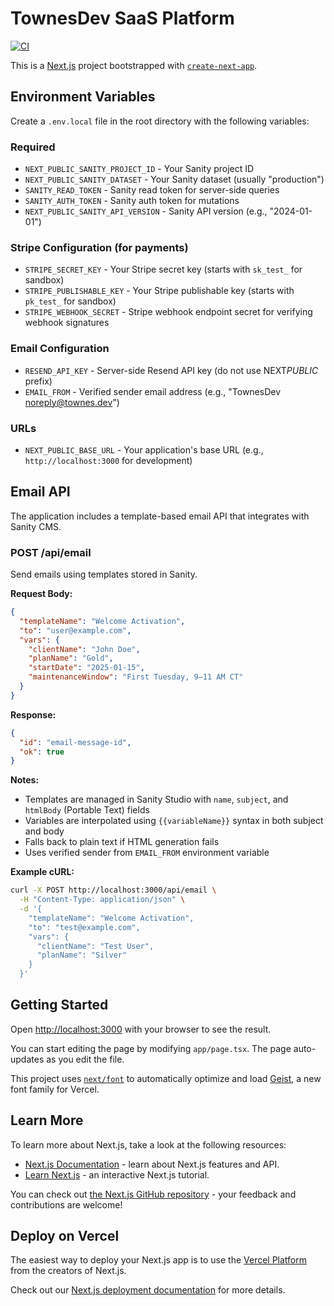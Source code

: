 # TownesDev SaaS Platform

[![CI](https://github.com/TownesDev/web-app/actions/workflows/ci.yml/badge.svg)](https://github.com/TownesDev/web-app/actions/workflows/ci.yml)

This is a [Next.js](https://nextjs.org) project bootstrapped with [`create-next-app`](https://nextjs.org/docs/app/api-reference/cli/create-next-app).

## Environment Variables

Create a `.env.local` file in the root directory with the following variables:

### Required

- `NEXT_PUBLIC_SANITY_PROJECT_ID` - Your Sanity project ID
- `NEXT_PUBLIC_SANITY_DATASET` - Your Sanity dataset (usually "production")
- `SANITY_READ_TOKEN` - Sanity read token for server-side queries
- `SANITY_AUTH_TOKEN` - Sanity auth token for mutations
- `NEXT_PUBLIC_SANITY_API_VERSION` - Sanity API version (e.g., "2024-01-01")

### Stripe Configuration (for payments)

- `STRIPE_SECRET_KEY` - Your Stripe secret key (starts with `sk_test_` for sandbox)
- `STRIPE_PUBLISHABLE_KEY` - Your Stripe publishable key (starts with `pk_test_` for sandbox)
- `STRIPE_WEBHOOK_SECRET` - Stripe webhook endpoint secret for verifying webhook signatures

### Email Configuration

- `RESEND_API_KEY` - Server-side Resend API key (do not use NEXT*PUBLIC* prefix)
- `EMAIL_FROM` - Verified sender email address (e.g., "TownesDev <noreply@townes.dev>")

### URLs

- `NEXT_PUBLIC_BASE_URL` - Your application's base URL (e.g., `http://localhost:3000` for development)

## Email API

The application includes a template-based email API that integrates with Sanity CMS.

### POST /api/email

Send emails using templates stored in Sanity.

**Request Body:**

```json
{
  "templateName": "Welcome Activation",
  "to": "user@example.com",
  "vars": {
    "clientName": "John Doe",
    "planName": "Gold",
    "startDate": "2025-01-15",
    "maintenanceWindow": "First Tuesday, 9–11 AM CT"
  }
}
```

**Response:**

```json
{
  "id": "email-message-id",
  "ok": true
}
```

**Notes:**

- Templates are managed in Sanity Studio with `name`, `subject`, and `htmlBody` (Portable Text) fields
- Variables are interpolated using `{{variableName}}` syntax in both subject and body
- Falls back to plain text if HTML generation fails
- Uses verified sender from `EMAIL_FROM` environment variable

**Example cURL:**

```bash
curl -X POST http://localhost:3000/api/email \
  -H "Content-Type: application/json" \
  -d '{
    "templateName": "Welcome Activation",
    "to": "test@example.com",
    "vars": {
      "clientName": "Test User",
      "planName": "Silver"
    }
  }'
```

## Getting Started

Open [http://localhost:3000](http://localhost:3000) with your browser to see the result.

You can start editing the page by modifying `app/page.tsx`. The page auto-updates as you edit the file.

This project uses [`next/font`](https://nextjs.org/docs/app/building-your-application/optimizing/fonts) to automatically optimize and load [Geist](https://vercel.com/font), a new font family for Vercel.

## Learn More

To learn more about Next.js, take a look at the following resources:

- [Next.js Documentation](https://nextjs.org/docs) - learn about Next.js features and API.
- [Learn Next.js](https://nextjs.org/learn) - an interactive Next.js tutorial.

You can check out [the Next.js GitHub repository](https://github.com/vercel/next.js) - your feedback and contributions are welcome!

## Deploy on Vercel

The easiest way to deploy your Next.js app is to use the [Vercel Platform](https://vercel.com/new?utm_medium=default-template&filter=next.js&utm_source=create-next-app&utm_campaign=create-next-app-readme) from the creators of Next.js.

Check out our [Next.js deployment documentation](https://nextjs.org/docs/app/building-your-application/deploying) for more details.
